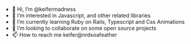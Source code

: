 - 👋 Hi, I’m @keifermadness
- 👀 I’m interested in Javascript, and other related libraries
- 🌱 I’m currently learning Ruby on Rails, Typescript and Css Animations
- 💞️ I’m looking to collaborate on some open source projects
- 📫 How to reach me keifer@nrdsoafeather

<!---
keifermadness/keifermadness is a ✨ special ✨ repository because its `README.md` (this file) appears on your GitHub profile.
You can click the Preview link to take a look at your changes.
--->
